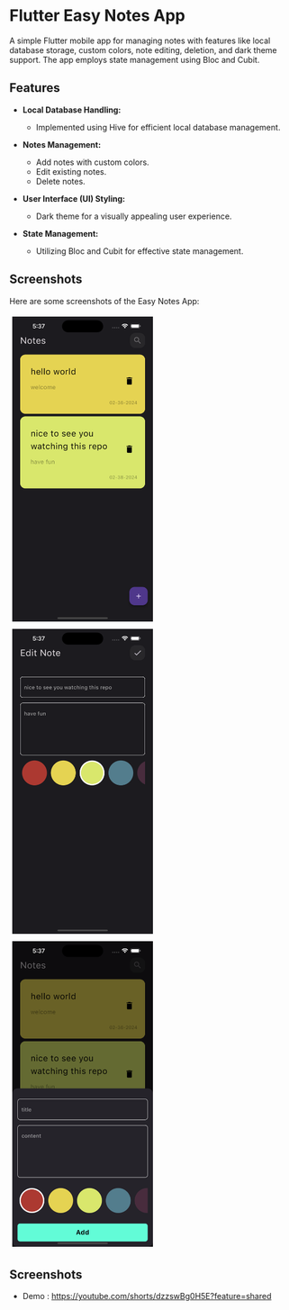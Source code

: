 # Flutter Easy Notes App

A simple Flutter mobile app for managing notes with features like local database storage, custom colors, note editing, deletion, and dark theme support. The app employs state management using Bloc and Cubit.

## Features

- **Local Database Handling:**
  - Implemented using Hive for efficient local database management.

- **Notes Management:**
  - Add notes with custom colors.
  - Edit existing notes.
  - Delete notes.

- **User Interface (UI) Styling:**
  - Dark theme for a visually appealing user experience.

- **State Management:**
  - Utilizing Bloc and Cubit for effective state management.


## Screenshots

Here are some screenshots of the Easy Notes App:

<p float="left">
  <img src="https://github.com/Mohamed-khaled0/Easy-Notes-App/blob/main/assets/screenshots/home.png" alt="Home Screen" width="250" style="margin:5px;">
  <img src="https://github.com/Mohamed-khaled0/Easy-Notes-App/blob/main/assets/screenshots/edit.png" alt="Edit Note" width="250" style="margin:5px;">
  <img src="https://github.com/Mohamed-khaled0/Easy-Notes-App/blob/main/assets/screenshots/add.png" alt="Add Note" width="250" style="margin:5px;">
</p>



## Screenshots
  - Demo : https://youtube.com/shorts/dzzswBg0H5E?feature=shared


